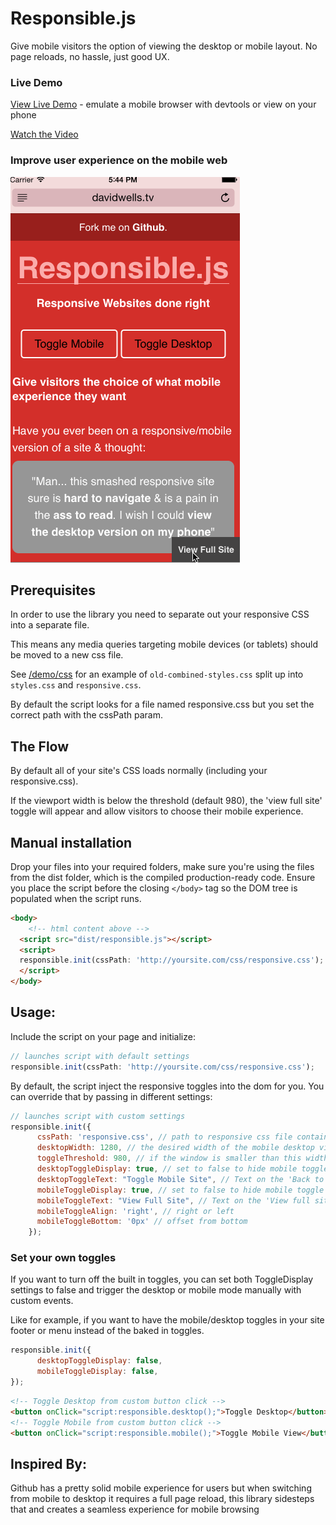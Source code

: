 # Responsible.js

Give mobile visitors the option of viewing the desktop or mobile layout. No page reloads, no hassle, just good UX.

### Live Demo

[View Live Demo](http://davidwells.tv/code/responsible/) - emulate a mobile browser with devtools or view on your phone

[Watch the Video](https://www.youtube.com/watch?v=VtSvk8xnmBE)

### Improve user experience on the mobile web

![Responsible demo](/demo/img/responsible.gif "Give visitors a view preference")

## Prerequisites

In order to use the library you need to separate out your responsive CSS into a separate file.

This means any media queries targeting mobile devices (or tablets) should be moved to a new css file.

See [/demo/css](/demo/css) for an example of `old-combined-styles.css` split up into `styles.css` and `responsive.css`.

By default the script looks for a file named responsive.css but you set the correct path with the cssPath param.

## The Flow

By default all of your site's CSS loads normally (including your responsive.css).

If the viewport width is below the threshold (default 980), the 'view full site' toggle will appear and allow visitors to choose their mobile experience.

## Manual installation

Drop your files into your required folders, make sure you're using the files from the dist folder, which is the compiled production-ready code. Ensure you place the script before the closing ``</body>`` tag so the DOM tree is populated when the script runs.

```html
<body>
    <!-- html content above -->
  <script src="dist/responsible.js"></script>
  <script>
  responsible.init(cssPath: 'http://yoursite.com/css/responsive.css');
  </script>
</body>
```

## Usage:

Include the script on your page and initialize:

```js
// launches script with default settings
responsible.init(cssPath: 'http://yoursite.com/css/responsive.css');
```

By default, the script inject the responsive toggles into the dom for you. You can override that by passing in different settings:

```js
// launches script with custom settings
responsible.init({
      cssPath: 'responsive.css', // path to responsive css file containing media queries
      desktopWidth: 1280, // the desired width of the mobile desktop view
      toggleThreshold: 980, // if the window is smaller than this width, the mobile toggle will display
      desktopToggleDisplay: true, // set to false to hide mobile toggle
      desktopToggleText: "Toggle Mobile Site", // Text on the 'Back to mobile' Toggle
      mobileToggleDisplay: true, // set to false to hide mobile toggle
      mobileToggleText: "View Full Site", // Text on the 'View full site' Toggle
      mobileToggleAlign: 'right', // right or left
      mobileToggleBottom: '0px' // offset from bottom
    });
```

### Set your own toggles

If you want to turn off the built in toggles, you can set both ToggleDisplay settings to false and trigger the desktop or mobile mode manually with custom events.

Like for example, if you want to have the mobile/desktop toggles in your site footer or menu instead of the baked in toggles.

```js
responsible.init({
      desktopToggleDisplay: false,
      mobileToggleDisplay: false,
});
```

```html
<!-- Toggle Desktop from custom button click -->
<button onClick="script:responsible.desktop();">Toggle Desktop</button>
<!-- Toggle Mobile from custom button click -->
<button onClick="script:responsible.mobile();">Toggle Mobile View</button>
```

## Inspired By:

Github has a pretty solid mobile experience for users but when switching from mobile to desktop it requires a full page reload, this library sidesteps that and creates a seamless experience for mobile browsing

